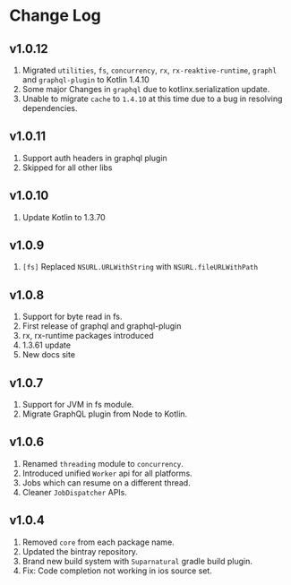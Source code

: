 # Change Log

## v1.0.12
1. Migrated `utilities`, `fs`, `concurrency`, `rx`, `rx-reaktive-runtime`, `graphl` and `graphql-plugin` to Kotlin 1.4.10
2. Some major Changes in `graphql` due to kotlinx.serialization update. 
3. Unable to migrate `cache` to `1.4.10` at this time due to a bug in resolving dependencies.

## v1.0.11
1. Support auth headers in graphql plugin
2. Skipped for all other libs

## v1.0.10
1. Update Kotlin to 1.3.70 


## v1.0.9
1. `[fs]` Replaced `NSURL.URLWithString` with `NSURL.fileURLWithPath` 

## v1.0.8
1. Support for byte read in fs.
1. First release of graphql and graphql-plugin
1. rx, rx-runtime packages introduced
1. 1.3.61 update
1. New docs site

## v1.0.7
1. Support for JVM in fs module.
2. Migrate GraphQL plugin from Node to Kotlin.

## v1.0.6
1. Renamed `threading` module to `concurrency`.
2. Introduced unified `Worker` api for all platforms.
3. Jobs which can resume on a different thread.
4. Cleaner `JobDispatcher` APIs.

## v1.0.4

1. Removed `core` from each package name.
2. Updated the bintray repository.
3. Brand new build system with `Suparnatural` gradle build plugin.
4. Fix: Code completion not working in ios source set.
